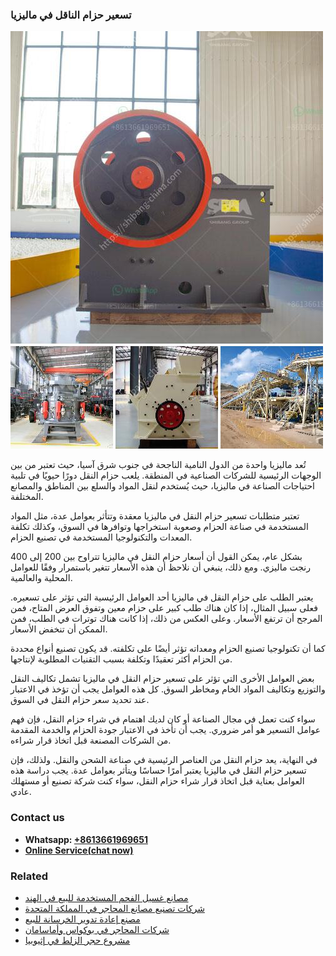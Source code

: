 <h3>تسعير حزام الناقل في ماليزيا</h3><img src='1701850664.jpg' alt=''><p>تُعد ماليزيا واحدة من الدول النامية الناجحة في جنوب شرق آسيا، حيث تعتبر من بين الوجهات الرئيسية للشركات الصناعية في المنطقة. يلعب حزام النقل دورًا حيويًا في تلبية احتياجات الصناعة في ماليزيا، حيث يُستخدم لنقل المواد والسلع بين المناطق والمصانع المختلفة.</p><p>تعتبر متطلبات تسعير حزام النقل في ماليزيا معقدة وتتأثر بعوامل عدة، مثل المواد المستخدمة في صناعة الحزام وصعوبة استخراجها وتوافرها في السوق، وكذلك تكلفة المعدات والتكنولوجيا المستخدمة في تصنيع الحزام.</p><p>بشكل عام، يمكن القول أن أسعار حزام النقل في ماليزيا تتراوح بين 200 إلى 400 رنجت ماليزي. ومع ذلك، ينبغي أن نلاحظ أن هذه الأسعار تتغير باستمرار وفقًا للعوامل المحلية والعالمية.</p><p>يعتبر الطلب على حزام النقل في ماليزيا أحد العوامل الرئيسية التي تؤثر على تسعيره. فعلى سبيل المثال، إذا كان هناك طلب كبير على حزام معين وتفوق العرض المتاح، فمن المرجح أن ترتفع الأسعار. وعلى العكس من ذلك، إذا كانت هناك توترات في الطلب، فمن الممكن أن تنخفض الأسعار.</p><p>كما أن تكنولوجيا تصنيع الحزام ومعداته تؤثر أيضًا على تكلفته. قد يكون تصنيع أنواع محددة من الحزام أكثر تعقيدًا وتكلفة بسبب التقنيات المطلوبة لإنتاجها.</p><p>بعض العوامل الأخرى التي تؤثر على تسعير حزام النقل في ماليزيا تشمل تكاليف النقل والتوزيع وتكاليف المواد الخام ومخاطر السوق. كل هذه العوامل يجب أن تؤخذ في الاعتبار عند تحديد سعر حزام النقل في السوق.</p><p>سواء كنت تعمل في مجال الصناعة أو كان لديك اهتمام في شراء حزام النقل، فإن فهم عوامل التسعير هو أمر ضروري. يجب أن تأخذ في الاعتبار جودة الحزام والخدمة المقدمة من الشركات المصنعة قبل اتخاذ قرار شراءه.</p><p>في النهاية، يعد حزام النقل من العناصر الرئيسية في صناعة الشحن والنقل. ولذلك، فإن تسعير حزام النقل في ماليزيا يعتبر أمرًا حساسًا ويتأثر بعوامل عدة. يجب دراسة هذه العوامل بعناية قبل اتخاذ قرار شراء حزام النقل، سواء كنت شركة تصنيع أو مستهلك عادي.</p><h3>Contact us</h3><ul><li><strong>Whatsapp:&nbsp;<a href="https://wa.me/8613661969651">+8613661969651</a></strong></li><li><a href="https://swt.shibang-china.com/?git&amp;zhl&amp;تسعير حزام الناقل في ماليزيا"><strong>Online Service(chat now)</strong></a></li></ul><h3>Related</h3><ul><li><a href='مصانع غسيل الفحم المستخدمة للبيع في الهند.md'>مصانع غسيل الفحم المستخدمة للبيع في الهند</a></li><li><a href='شركات تصنيع مصانع المحاجر في المملكة المتحدة.md'>شركات تصنيع مصانع المحاجر في المملكة المتحدة</a></li><li><a href='مصنع إعادة تدوير الخرسانة للبيع.md'>مصنع إعادة تدوير الخرسانة للبيع</a></li><li><a href='شركات المحاجر في بوكواس وأماسامان.md'>شركات المحاجر في بوكواس وأماسامان</a></li><li><a href='مشروع حجر الزلط في إثيوبيا.md'>مشروع حجر الزلط في إثيوبيا</a></li></ul>